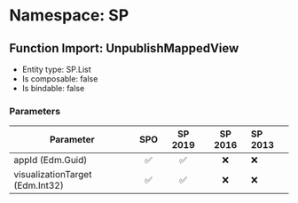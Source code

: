 # Namespace: SP

## Function Import: UnpublishMappedView

- Entity type: SP.List
- Is composable: false
- Is bindable: false

### Parameters

Parameter | SPO | SP 2019 | SP 2016 | SP 2013
----------|:---:|:-------:|:-------:|:-------
appId (Edm.Guid) | ✅ | ✅ | ❌ | ❌
visualizationTarget (Edm.Int32) | ✅ | ✅ | ❌ | ❌